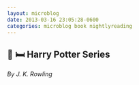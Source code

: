 ```yaml
---
layout: microblog
date: 2013-03-16 23:05:28-0600
categories: microblog book nightlyreading
---
```

## 📖 🛏 Harry Potter Series
*By J. K. Rowling*